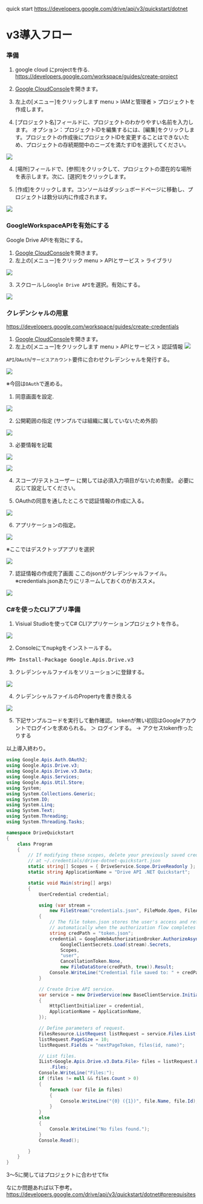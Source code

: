 quick start
https://developers.google.com/drive/api/v3/quickstart/dotnet

# v3導入フロー

### 準備

1. google cloud にprojectを作る.
 https://developers.google.com/workspace/guides/create-project

1. [Google CloudConsole](https://console.cloud.google.com/)を開きます。
2. 左上の[メニュー]をクリックします menu > IAMと管理者 > プロジェクトを作成します。
3. [プロジェクト名]フィールドに、プロジェクトのわかりやすい名前を入力します。
オプション：プロジェクトIDを編集するには、[編集]をクリックします。プロジェクトの作成後にプロジェクトIDを変更することはできないため、プロジェクトの存続期間中のニーズを満たすIDを選択してください。

![](/picture/create_project_1.png)

4. [場所]フィールドで、[参照]をクリックして、プロジェクトの潜在的な場所を表示します。次に、[選択]をクリックします。

5. [作成]をクリックします。コンソールはダッシュボードページに移動し、プロジェクトは数分以内に作成されます。

![](/picture/create_project_2.png)


### GoogleWorkspaceAPIを有効にする

Google Drive APIを有効にする。

1. [Google CloudConsole](https://console.cloud.google.com/)を開きます。
2. 左上の[メニュー]をクリック menu > APIとサービス > ライブラリ

![](/picture/valid_api_1.png)

3. スクロールし`Google Drive API`を選択。有効にする。

![](/picture/valid_api_2.png)

### クレデンシャルの用意

https://developers.google.com/workspace/guides/create-credentials


1. [Google CloudConsole](https://console.cloud.google.com/)を開きます。
2. 左上の[メニュー]をクリックします menu > APIとサービス > 認証情報
![](/picture/create_credential_1.png)

`API`/`OAuth`/`サービスアカウント`要件に合わせクレデンシャルを発行する。

![](/picture/create_credential_2.png)

※今回は`OAuth`で進める。

1. 同意画面を設定.

![](/picture/create_credential_3.png)

2. 公開範囲の指定 (サンプルでは組織に属していないため外部)


![](/picture/create_credential_4.png)

3. 必要情報を記載

![](/picture/create_credential_5.png)

![](/picture/create_credential_5_1.png)

4. スコープ/テストユーザー に関しては必須入力項目がないため割愛。
必要に応じて設定してください。

5. OAuthの同意を通したところで認証情報の作成に入る。

![](/picture/create_credential_6.png)

6. アプリケーションの指定。

![](/picture/create_credential_7.png)

※ここではデスクトップアプリを選択

![](/picture/create_credential_8.png)

7. 認証情報の作成完了画面
ここのjsonがクレデンシャルファイル。
※credentials.jsonあたりにリネームしておくのがおススメ。

![](/picture/create_credential_9.png)

### C#を使ったCLIアプリ準備

1. Visiual Studioを使ってC# CLIアプリケーションプロジェクトを作る。

![](/picture/cs_cli_app_1.png)

2. Consoleにてnupkgをインストールする。

<pre>
PM> Install-Package Google.Apis.Drive.v3
</pre>

3. クレデンシャルファイルをソリューションに登録する。

![](/picture/cs_cli_app_2.png)

4. クレデンシャルファイルのPropertyを書き換える

![](/picture/cs_cli_app_3.png)

5. 下記サンプルコードを実行して動作確認。
tokenが無い初回はGoogleアカウントでログインを求められる。 ＞ ログインする。
→ アクセスtoken作ったりする

以上導入終わり。

```cs
using Google.Apis.Auth.OAuth2;
using Google.Apis.Drive.v3;
using Google.Apis.Drive.v3.Data;
using Google.Apis.Services;
using Google.Apis.Util.Store;
using System;
using System.Collections.Generic;
using System.IO;
using System.Linq;
using System.Text;
using System.Threading;
using System.Threading.Tasks;

namespace DriveQuickstart
{
    class Program
    {
        // If modifying these scopes, delete your previously saved credentials
        // at ~/.credentials/drive-dotnet-quickstart.json
        static string[] Scopes = { DriveService.Scope.DriveReadonly };
        static string ApplicationName = "Drive API .NET Quickstart";

        static void Main(string[] args)
        {
            UserCredential credential;

            using (var stream =
                new FileStream("credentials.json", FileMode.Open, FileAccess.Read))
            {
                // The file token.json stores the user's access and refresh tokens, and is created
                // automatically when the authorization flow completes for the first time.
                string credPath = "token.json";
                credential = GoogleWebAuthorizationBroker.AuthorizeAsync(
                    GoogleClientSecrets.Load(stream).Secrets,
                    Scopes,
                    "user",
                    CancellationToken.None,
                    new FileDataStore(credPath, true)).Result;
                Console.WriteLine("Credential file saved to: " + credPath);
            }

            // Create Drive API service.
            var service = new DriveService(new BaseClientService.Initializer()
            {
                HttpClientInitializer = credential,
                ApplicationName = ApplicationName,
            });

            // Define parameters of request.
            FilesResource.ListRequest listRequest = service.Files.List();
            listRequest.PageSize = 10;
            listRequest.Fields = "nextPageToken, files(id, name)";

            // List files.
            IList<Google.Apis.Drive.v3.Data.File> files = listRequest.Execute()
                .Files;
            Console.WriteLine("Files:");
            if (files != null && files.Count > 0)
            {
                foreach (var file in files)
                {
                    Console.WriteLine("{0} ({1})", file.Name, file.Id);
                }
            }
            else
            {
                Console.WriteLine("No files found.");
            }
            Console.Read();

        }
    }
}
```
3～5に関してはプロジェクトに合わせてfix


なにか問題あれば以下参考。
https://developers.google.com/drive/api/v3/quickstart/dotnet#prerequisites